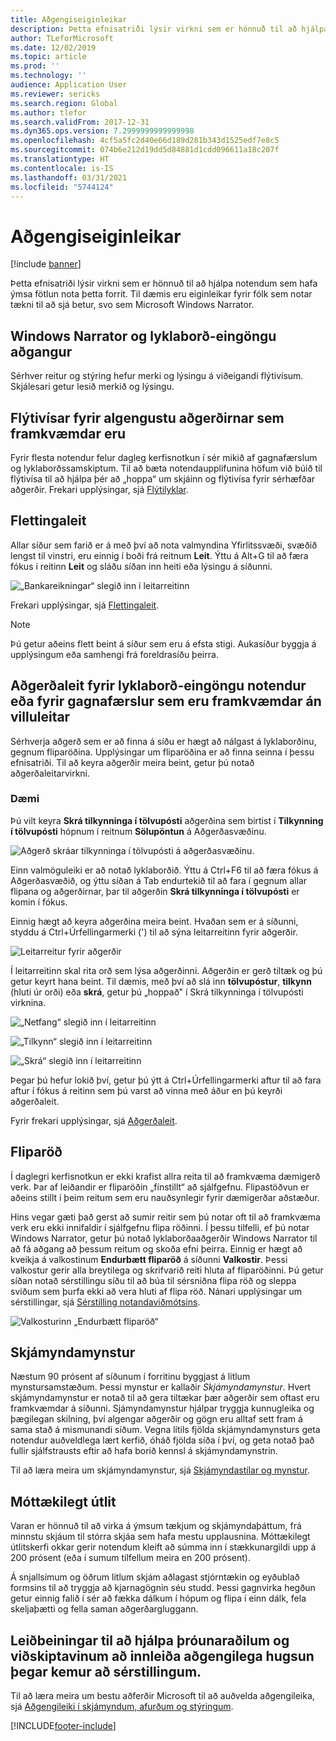 ```yaml
---
title: Aðgengiseiginleikar
description: Þetta efnisatriði lýsir virkni sem er hönnuð til að hjálpa notendum sem hafa ýmsa fötlun.
author: TLeforMicrosoft
ms.date: 12/02/2019
ms.topic: article
ms.prod: ''
ms.technology: ''
audience: Application User
ms.reviewer: sericks
ms.search.region: Global
ms.author: tlefor
ms.search.validFrom: 2017-12-31
ms.dyn365.ops.version: 7.2999999999999998
ms.openlocfilehash: 4cf5a5fc2d40e66d189d281b343d1525edf7e8c5
ms.sourcegitcommit: 074b6e212d19dd5d84881d1cdd096611a18c207f
ms.translationtype: HT
ms.contentlocale: is-IS
ms.lasthandoff: 03/31/2021
ms.locfileid: "5744124"
---
```

# <a name="accessibility-features"></a>Aðgengiseiginleikar

[!include [banner](../includes/banner.md)]

Þetta efnisatriði lýsir virkni sem er hönnuð til að hjálpa notendum sem hafa ýmsa fötlun nota þetta forrit. Til dæmis eru eiginleikar fyrir fólk sem notar tækni til að sjá betur, svo sem Microsoft Windows Narrator.

## <a name="windows-narrator-and-keyboard-only-access"></a>Windows Narrator og lyklaborð-eingöngu aðgangur

Sérhver reitur og stýring hefur merki og lýsingu á viðeigandi flýtivísum. Skjálesari getur lesið merkið og lýsingu.

## <a name="shortcuts-for-the-most-frequently-performed-actions"></a>Flýtivísar fyrir algengustu aðgerðirnar sem framkvæmdar eru

Fyrir flesta notendur felur dagleg kerfisnotkun í sér mikið af gagnafærslum og lyklaborðssamskiptum. Til að bæta notendaupplifunina höfum við búið til flýtivísa til að hjálpa þér að „hoppa“ um skjáinn og flýtivísa fyrir sérhæfðar aðgerðir. Frekari upplýsingar, sjá [Flýtilyklar](shortcut-keys.md).

## <a name="navigation-search"></a>Flettingaleit

Allar síður sem farið er á með því að nota valmyndina Yfirlitssvæði, svæðið lengst til vinstri, eru einnig í boði frá reitnum **Leit**. Ýttu á Alt+G til að færa fókus í reitinn **Leit** og sláðu síðan inn heiti eða lýsingu á síðunni.

![„Bankareikningar“ slegið inn í leitarreitinn](media/6d08b0be32808221023e2aa92d69fd70.png "„bankareikningar“ slegið inn í leitarreitinn")

Frekari upplýsingar, sjá [Flettingaleit](navigation-search.md).

> [!NOTE]
> Þú getur aðeins flett beint á síður sem eru á efsta stigi. Aukasíður byggja á upplýsingum eða samhengi frá foreldrasíðu þeirra.

## <a name="action-search-for-keyboard-only-users-or-for-heads-down-data-entry"></a>Aðgerðaleit fyrir lyklaborð-eingöngu notendur eða fyrir gagnafærslur sem eru framkvæmdar án villuleitar

Sérhverja aðgerð sem er að finna á síðu er hægt að nálgast á lyklaborðinu, gegnum fliparöðina. Upplýsingar um fliparöðina er að finna seinna í þessu efnisatriði. Til að keyra aðgerðir meira beint, getur þú notað aðgerðaleitarvirkni.

### <a name="example"></a>Dæmi

Þú vilt keyra **Skrá tilkynninga í tölvupósti** aðgerðina sem birtist í **Tilkynning í tölvupósti** hópnum í reitnum **Sölupöntun** á Aðgerðasvæðinu.

![Aðgerð skráar tilkynninga í tölvupósti á aðgerðasvæðinu.](media/f0d78399e7fafcd85ded1cd1e3d34f3c.jpg "Aðgerð „skráar tilkynninga í tölvupósti“ á aðgerðasvæðinu")

Einn valmöguleiki er að notað lyklaborðið. Ýttu á Ctrl+F6 til að færa fókus á Aðgerðasvæðið, og ýttu síðan á Tab endurtekið til að fara í gegnum allar flipana og aðgerðirnar, þar til aðgerðin **Skrá tilkynninga í tölvupósti** er komin í fókus.

Einnig hægt að keyra aðgerðina meira beint. Hvaðan sem er á síðunni, styddu á Ctrl+Úrfellingarmerki (') til að sýna leitarreitinn fyrir aðgerðir.

![Leitarreitur fyrir aðgerðir](media/80f7e8c5ac412fdf2c8a12f7728f135a.jpg "Leitarreitur fyrir aðgerðir")

Í leitarreitinn skal rita orð sem lýsa aðgerðinni. Aðgerðin er gerð tiltæk og þú getur keyrt hana beint. Til dæmis, með því að slá inn **tölvupóstur**, **tilkynn** (hluti úr orði) eða **skrá**, getur þú „hoppað" í Skrá tilkynninga í tölvupósti virknina.

![„Netfang“ slegið inn í leitarreitinn](media/image4.png "„netfang“ slegið inn í leitarreitinn")

![„Tilkynn“ slegið inn í leitarreitinn](media/image5.png "„tilkynn“ slegið inn í leitarreitinn")

![„Skrá“ slegið inn í leitarreitinn](media/image6.png "„skrá“ slegið inn í leitarreitinn")

Þegar þú hefur lokið því, getur þú ýtt á Ctrl+Úrfellingarmerki aftur til að fara aftur í fókus á reitinn sem þú varst að vinna með áður en þú keyrði aðgerðaleit.

Fyrir frekari upplýsingar, sjá [Aðgerðaleit](action-search.md).

## <a name="tab-sequence"></a>Fliparöð

Í daglegri kerfisnotkun er ekki krafist allra reita til að framkvæma dæmigerð verk. Þar af leiðandir er fliparöðin „fínstillt“ að sjálfgefnu. Flipastöðvun er aðeins stillt í þeim reitum sem eru nauðsynlegir fyrir dæmigerðar aðstæður.

Hins vegar gæti það gerst að sumir reitir sem þú notar oft til að framkvæma verk eru ekki innifaldir í sjálfgefnu flipa röðinni. Í þessu tilfelli, ef þú notar Windows Narrator, getur þú notað lyklaborðaaðgerðir Windows Narrator til að fá aðgang að þessum reitum og skoða efni þeirra. Einnig er hægt að kveikja á valkostinum **Endurbætt fliparöð** á síðunni **Valkostir**. Þessi valkostur gerir alla breytilega og skrifvarið reiti hluta af fliparöðinni. Þú getur síðan notað sérstillingu síðu til að búa til sérsniðna flipa röð og sleppa sviðum sem þurfa ekki að vera hluti af flipa röð. Nánari upplýsingar um sérstillingar, sjá [Sérstilling notandaviðmótsins](personalize-user-experience.md).

![Valkosturinn „Endurbætt fliparöð“](media/8c0f12bbb3f26032997ef0ba95d89b6a.png "Valkosturinn „Endurbætt fliparöð“")

## <a name="form-patterns"></a>Skjámyndamynstur

Næstum 90 prósent af síðunum í forritinu byggjast á litlum mynstursamstæðum. Þessi mynstur er kallaðir *Skjámyndamynstur*. Hvert skjámyndamynstur er notað til að gera tiltækar þær aðgerðir sem oftast eru framkvæmdar á síðunni. Sjámyndamynstur hjálpar tryggja kunnugleika og þægilegan skilning, því algengar aðgerðir og gögn eru alltaf sett fram á sama stað á mismunandi síðum. Vegna lítils fjölda skjámyndamynsturs geta notendur auðveldlega lært kerfið, óháð fjölda síða í því, og geta notað það fullir sjálfstrausts eftir að hafa borið kennsl á skjámyndamynstrin.

Til að læra meira um skjámyndamynstur, sjá [Skjámyndastílar og mynstur](../../dev-itpro/user-interface/form-styles-patterns.md).

## <a name="responsive-layout"></a>Móttækilegt útlit

Varan er hönnuð til að virka á ýmsum tækjum og skjámyndaþáttum, frá minnstu skjáum til stórra skjáa sem hafa mestu upplausnina. Móttækilegt útlitskerfi okkar gerir notendum kleift að súmma inn í stækkunargildi upp á 200 prósent (eða í sumum tilfellum meira en 200 prósent).

Á snjallsímum og öðrum litlum skjám aðlagast stjórntækin og eyðublað formsins til að tryggja að kjarnagögnin séu studd. Þessi gagnvirka hegðun getur einnig falið í sér að fækka dálkum í hópum og flipa í einn dálk, fela skeljaþætti og fella saman aðgerðargluggann.

## <a name="guidance-to-help-developers-and-customers-incorporate-accessible-thinking-in-their-customizations"></a>Leiðbeiningar til að hjálpa þróunaraðilum og viðskiptavinum að innleiða aðgengilega hugsun þegar kemur að sérstillingum.

Til að læra meira um bestu aðferðir Microsoft til að auðvelda aðgengileika, sjá [Aðgengileiki í skjámyndum, afurðum og stýringum](../../dev-itpro/user-interface/enable-accessibility.md).


[!INCLUDE[footer-include](../../../includes/footer-banner.md)]